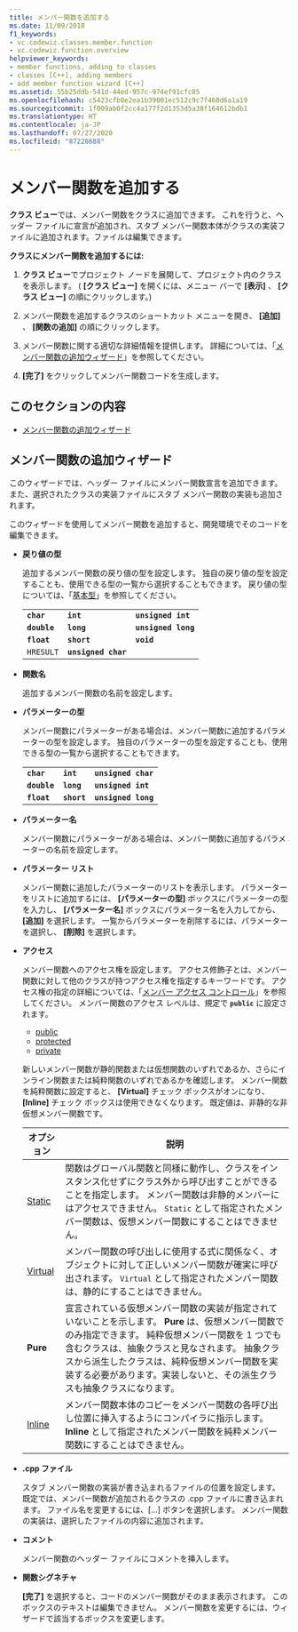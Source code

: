 ```yaml
---
title: メンバー関数を追加する
ms.date: 11/09/2018
f1_keywords:
- vc.codewiz.classes.member.function
- vc.codewiz.function.overview
helpviewer_keywords:
- member functions, adding to classes
- classes [C++], adding members
- add member function wizard [C++]
ms.assetid: 55b25ddb-541d-44ed-957c-974ef91cfc85
ms.openlocfilehash: c5423cfb8e2ea1b39001ec512c9c7f460d6a1a19
ms.sourcegitcommit: 1f009ab0f2cc4a177f2d1353d5a38f164612bdb1
ms.translationtype: HT
ms.contentlocale: ja-JP
ms.lasthandoff: 07/27/2020
ms.locfileid: "87228688"
---
```

# <a name="add-a-member-function"></a>メンバー関数を追加する

**クラス ビュー**では、メンバー関数をクラスに追加できます。 これを行うと、ヘッダー ファイルに宣言が追加され、スタブ メンバー関数本体がクラスの実装ファイルに追加されます。ファイルは編集できます。

**クラスにメンバー関数を追加するには:**

1. **クラス ビュー**でプロジェクト ノードを展開して、プロジェクト内のクラスを表示します。 ( **[クラス ビュー]** を開くには、メニュー バーで **[表示]** 、 **[クラス ビュー]** の順にクリックします。)

1. メンバー関数を追加するクラスのショートカット メニューを開き、 **[追加]** 、 **[関数の追加]** の順にクリックします。

1. メンバー関数に関する適切な詳細情報を提供します。 詳細については、「[メンバー関数の追加ウィザード](#add-member-function-wizard)」を参照してください。

1. **[完了]** をクリックしてメンバー関数コードを生成します。

## <a name="in-this-section"></a>このセクションの内容

- [メンバー関数の追加ウィザード](#add-member-function-wizard)

## <a name="add-member-function-wizard"></a>メンバー関数の追加ウィザード

このウィザードでは、ヘッダー ファイルにメンバー関数宣言を追加できます。 また、選択されたクラスの実装ファイルにスタブ メンバー関数の実装も追加されます。

このウィザードを使用してメンバー関数を追加すると、開発環境でそのコードを編集できます。

- **戻り値の型**

  追加するメンバー関数の戻り値の型を設定します。 独自の戻り値の型を設定することも、使用できる型の一覧から選択することもできます。 戻り値の型については、「[基本型](../cpp/fundamental-types-cpp.md)」を参照してください。

  | | | |
  |---|---|---|
  | **`char`** | **`int`** | **`unsigned int`** |
  | **`double`** | **`long`** | **`unsigned long`** |
  | **`float`** | **`short`** | **`void`** |
  | `HRESULT` | **`unsigned char`** | |

- **関数名**

  追加するメンバー関数の名前を設定します。

- **パラメーターの型**

  メンバー関数にパラメーターがある場合は、メンバー関数に追加するパラメーターの型を設定します。 独自のパラメーターの型を設定することも、使用できる型の一覧から選択することもできます。

  | | | |
  |---|---|---|
  | **`char`** | **`int`** | **`unsigned char`** |
  | **`double`** | **`long`** | **`unsigned int`** |
  | **`float`** | **`short`** | **`unsigned long`** |

- **パラメーター名**

  メンバー関数にパラメーターがある場合は、メンバー関数に追加するパラメーターの名前を設定します。

- **パラメーター リスト**

  メンバー関数に追加したパラメーターのリストを表示します。 パラメーターをリストに追加するには、 **[パラメーターの型]** ボックスにパラメーターの型を入力し、 **[パラメーター名]** ボックスにパラメーター名を入力してから、 **[追加]** を選択します。 一覧からパラメーターを削除するには、パラメーターを選択し、 **[削除]** を選択します。

- **アクセス**

  メンバー関数へのアクセス権を設定します。 アクセス修飾子とは、メンバー関数に対して他のクラスが持つアクセス権を指定するキーワードです。 アクセス権の指定の詳細については、「[メンバー アクセス コントロール](../cpp/member-access-control-cpp.md)」を参照してください。 メンバー関数のアクセス レベルは、規定で **`public`** に設定されます。

  - [public](../cpp/public-cpp.md)
  - [protected](../cpp/protected-cpp.md)
  - [private](../cpp/private-cpp.md)

  新しいメンバー関数が静的関数または仮想関数のいずれであるか、さらにインライン関数または純粋関数のいずれであるかを確認します。 メンバー関数を純粋関数に設定すると、 **[Virtual]** チェック ボックスがオンになり、 **[Inline]** チェック ボックスは使用できなくなります。 既定値は、非静的な非仮想メンバー関数です。

  | オプション | 説明 |
  |--------|-------------|
  | [Static](../cpp/storage-classes-cpp.md) |  関数はグローバル関数と同様に動作し、クラスをインスタンス化せずにクラス外から呼び出すことができることを指定します。 メンバー関数は非静的メンバーにはアクセスできません。 `Static` として指定されたメンバー関数は、仮想メンバー関数にすることはできません。 |
  | [Virtual](../cpp/virtual-cpp.md) | メンバー関数の呼び出しに使用する式に関係なく、オブジェクトに対して正しいメンバー関数が確実に呼び出されます。 `Virtual` として指定されたメンバー関数は、静的にすることはできません。 |
  | **Pure** | 宣言されている仮想メンバー関数の実装が指定されていないことを示します。 **Pure** は、仮想メンバー関数でのみ指定できます。 純粋仮想メンバー関数を 1 つでも含むクラスは、抽象クラスと見なされます。 抽象クラスから派生したクラスは、純粋仮想メンバー関数を実装する必要があります。実装しないと、その派生クラスも抽象クラスになります。 |
  | [Inline](../cpp/inline-functions-cpp.md) | メンバー関数本体のコピーをメンバー関数の各呼び出し位置に挿入するようにコンパイラに指示します。 **Inline** として指定されたメンバー関数を純粋メンバー関数にすることはできません。 |

- **.cpp ファイル**

  スタブ メンバー関数の実装が書き込まれるファイルの位置を設定します。 既定では、メンバー関数が追加されるクラスの .cpp ファイルに書き込まれます。 ファイル名を変更するには、[...] ボタンを選択します。 メンバー関数の実装は、選択したファイルの内容に追加されます。

- **コメント**

  メンバー関数のヘッダー ファイルにコメントを挿入します。

- **関数シグネチャ**

  **[完了]** を選択すると、コードのメンバー関数がそのまま表示されます。 このボックスのテキストは編集できません。 メンバー関数を変更するには、ウィザードで該当するボックスを変更します。

